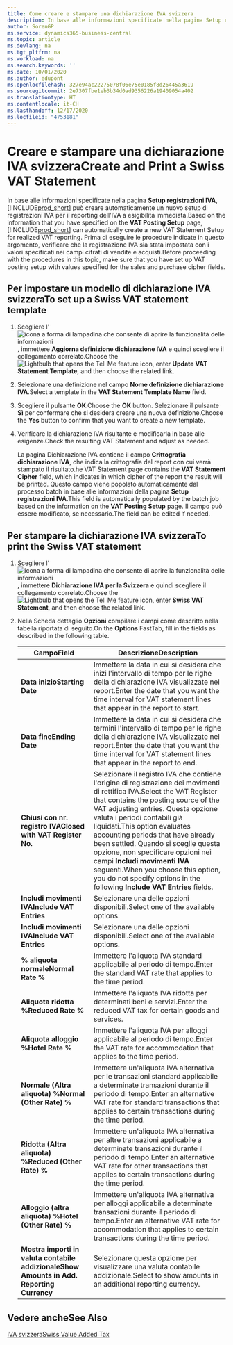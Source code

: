 ```yaml
---
title: Come creare e stampare una dichiarazione IVA svizzera
description: In base alle informazioni specificate nella pagina Setup registrazioni IVA, Business Central può creare automaticamente un nuovo setup di registrazioni IVA per il reporting dell'IVA a esigibilità immediata. Prima di eseguire le procedure indicate in questo argomento, verificare che la registrazione IVA sia stata impostata con i valori specificati nei campi cifrati di vendite e acquisti.
author: SorenGP
ms.service: dynamics365-business-central
ms.topic: article
ms.devlang: na
ms.tgt_pltfrm: na
ms.workload: na
ms.search.keywords: ''
ms.date: 10/01/2020
ms.author: edupont
ms.openlocfilehash: 327e94ac22275078f06e75e0185f8d26445a3619
ms.sourcegitcommit: 2e7307fbe1eb3b34d0ad9356226a19409054a402
ms.translationtype: HT
ms.contentlocale: it-CH
ms.lasthandoff: 12/17/2020
ms.locfileid: "4753181"
---
```

# <a name="create-and-print-a-swiss-vat-statement"></a><span data-ttu-id="ad0c3-104">Creare e stampare una dichiarazione IVA svizzera</span><span class="sxs-lookup"><span data-stu-id="ad0c3-104">Create and Print a Swiss VAT Statement</span></span>
<span data-ttu-id="ad0c3-105">In base alle informazioni specificate nella pagina **Setup registrazioni IVA**, [!INCLUDE[prod_short](../../includes/prod_short.md)] può creare automaticamente un nuovo setup di registrazioni IVA per il reporting dell'IVA a esigibilità immediata.</span><span class="sxs-lookup"><span data-stu-id="ad0c3-105">Based on the information that you have specified on the **VAT Posting Setup** page, [!INCLUDE[prod_short](../../includes/prod_short.md)] can automatically create a new VAT Statement Setup for realized VAT reporting.</span></span> <span data-ttu-id="ad0c3-106">Prima di eseguire le procedure indicate in questo argomento, verificare che la registrazione IVA sia stata impostata con i valori specificati nei campi cifrati di vendite e acquisti.</span><span class="sxs-lookup"><span data-stu-id="ad0c3-106">Before proceeding with the procedures in this topic, make sure that you have set up VAT posting setup with values specified for the sales and purchase cipher fields.</span></span>  

## <a name="to-set-up-a-swiss-vat-statement-template"></a><span data-ttu-id="ad0c3-107">Per impostare un modello di dichiarazione IVA svizzera</span><span class="sxs-lookup"><span data-stu-id="ad0c3-107">To set up a Swiss VAT statement template</span></span>  

1.  <span data-ttu-id="ad0c3-108">Scegliere l'![icona a forma di lampadina che consente di aprire la funzionalità delle informazioni](../../media/ui-search/search_small.png "Informazioni sull'operazione che si desidera eseguire"), immettere **Aggiorna definizione dichiarazione IVA** e quindi scegliere il collegamento correlato.</span><span class="sxs-lookup"><span data-stu-id="ad0c3-108">Choose the ![Lightbulb that opens the Tell Me feature](../../media/ui-search/search_small.png "Tell me what you want to do") icon, enter **Update VAT Statement Template**, and then choose the related link.</span></span>  
2.  <span data-ttu-id="ad0c3-109">Selezionare una definizione nel campo **Nome definizione dichiarazione IVA**.</span><span class="sxs-lookup"><span data-stu-id="ad0c3-109">Select a template in the **VAT Statement Template Name** field.</span></span>
3.  <span data-ttu-id="ad0c3-110">Scegliere il pulsante **OK**.</span><span class="sxs-lookup"><span data-stu-id="ad0c3-110">Choose the **OK** button.</span></span> <span data-ttu-id="ad0c3-111">Selezionare il pulsante **Sì** per confermare che si desidera creare una nuova definizione.</span><span class="sxs-lookup"><span data-stu-id="ad0c3-111">Choose the **Yes** button to confirm that you want to create a new template.</span></span>  
4.  <span data-ttu-id="ad0c3-112">Verificare la dichiarazione IVA risultante e modificarla in base alle esigenze.</span><span class="sxs-lookup"><span data-stu-id="ad0c3-112">Check the resulting VAT Statement and adjust as needed.</span></span>  

     <span data-ttu-id="ad0c3-113">La pagina Dichiarazione IVA contiene il campo **Crittografia dichiarazione IVA**, che indica la crittografia del report con cui verrà stampato il risultato.</span><span class="sxs-lookup"><span data-stu-id="ad0c3-113">he VAT Statement page contains the **VAT Statement Cipher** field, which indicates in which cipher of the report the result will be printed.</span></span> <span data-ttu-id="ad0c3-114">Questo campo viene popolato automaticamente dal processo batch in base alle informazioni della pagina **Setup registrazioni IVA**.</span><span class="sxs-lookup"><span data-stu-id="ad0c3-114">This field is automatically populated by the batch job based on the information on the **VAT Posting Setup** page.</span></span> <span data-ttu-id="ad0c3-115">Il campo può essere modificato, se necessario.</span><span class="sxs-lookup"><span data-stu-id="ad0c3-115">The field can be edited if needed.</span></span>  

## <a name="to-print-the-swiss-vat-statement"></a><span data-ttu-id="ad0c3-116">Per stampare la dichiarazione IVA svizzera</span><span class="sxs-lookup"><span data-stu-id="ad0c3-116">To print the Swiss VAT statement</span></span>  

1.  <span data-ttu-id="ad0c3-117">Scegliere l'![icona a forma di lampadina che consente di aprire la funzionalità delle informazioni](../../media/ui-search/search_small.png "Informazioni sull'operazione che si desidera eseguire"), immettere **Dichiarazione IVA per la Svizzera** e quindi scegliere il collegamento correlato.</span><span class="sxs-lookup"><span data-stu-id="ad0c3-117">Choose the ![Lightbulb that opens the Tell Me feature](../../media/ui-search/search_small.png "Tell me what you want to do") icon, enter **Swiss VAT Statement**, and then choose the related link.</span></span>  
2.  <span data-ttu-id="ad0c3-118">Nella Scheda dettaglio **Opzioni** compilare i campi come descritto nella tabella riportata di seguito.</span><span class="sxs-lookup"><span data-stu-id="ad0c3-118">On the **Options** FastTab, fill in the fields as described in the following table.</span></span>  

    |<span data-ttu-id="ad0c3-119">Campo</span><span class="sxs-lookup"><span data-stu-id="ad0c3-119">Field</span></span>|<span data-ttu-id="ad0c3-120">Descrizione</span><span class="sxs-lookup"><span data-stu-id="ad0c3-120">Description</span></span>|  
    |---------------------------------|---------------------------------------|  
    |<span data-ttu-id="ad0c3-121">**Data inizio**</span><span class="sxs-lookup"><span data-stu-id="ad0c3-121">**Starting Date**</span></span>|<span data-ttu-id="ad0c3-122">Immettere la data in cui si desidera che inizi l'intervallo di tempo per le righe della dichiarazione IVA visualizzate nel report.</span><span class="sxs-lookup"><span data-stu-id="ad0c3-122">Enter the date that you want the time interval for VAT statement lines that appear in the report to start.</span></span>|  
    |<span data-ttu-id="ad0c3-123">**Data fine**</span><span class="sxs-lookup"><span data-stu-id="ad0c3-123">**Ending Date**</span></span>|<span data-ttu-id="ad0c3-124">Immettere la data in cui si desidera che termini l'intervallo di tempo per le righe della dichiarazione IVA visualizzate nel report.</span><span class="sxs-lookup"><span data-stu-id="ad0c3-124">Enter the date that you want the time interval for VAT statement lines that appear in the report to end.</span></span>|  
    |<span data-ttu-id="ad0c3-125">**Chiusi con nr. registro IVA**</span><span class="sxs-lookup"><span data-stu-id="ad0c3-125">**Closed with VAT Register No.**</span></span>|<span data-ttu-id="ad0c3-126">Selezionare il registro IVA che contiene l'origine di registrazione dei movimenti di rettifica IVA.</span><span class="sxs-lookup"><span data-stu-id="ad0c3-126">Select the VAT Register that contains the posting source of the VAT adjusting entries.</span></span> <span data-ttu-id="ad0c3-127">Questa opzione valuta i periodi contabili già liquidati.</span><span class="sxs-lookup"><span data-stu-id="ad0c3-127">This option evaluates accounting periods that have already been settled.</span></span> <span data-ttu-id="ad0c3-128">Quando si sceglie questa opzione, non specificare opzioni nei campi **Includi movimenti IVA** seguenti.</span><span class="sxs-lookup"><span data-stu-id="ad0c3-128">When you choose this option, you do not specify options in the following **Include VAT Entries** fields.</span></span>|  
    |<span data-ttu-id="ad0c3-129">**Includi movimenti IVA**</span><span class="sxs-lookup"><span data-stu-id="ad0c3-129">**Include VAT Entries**</span></span>|<span data-ttu-id="ad0c3-130">Selezionare una delle opzioni disponibili.</span><span class="sxs-lookup"><span data-stu-id="ad0c3-130">Select one of the available options.</span></span>|  
    |<span data-ttu-id="ad0c3-131">**Includi movimenti IVA**</span><span class="sxs-lookup"><span data-stu-id="ad0c3-131">**Include VAT Entries**</span></span>|<span data-ttu-id="ad0c3-132">Selezionare una delle opzioni disponibili.</span><span class="sxs-lookup"><span data-stu-id="ad0c3-132">Select one of the available options.</span></span>|  
    |<span data-ttu-id="ad0c3-133">**% aliquota normale**</span><span class="sxs-lookup"><span data-stu-id="ad0c3-133">**Normal Rate %**</span></span>|<span data-ttu-id="ad0c3-134">Immettere l'aliquota IVA standard applicabile al periodo di tempo.</span><span class="sxs-lookup"><span data-stu-id="ad0c3-134">Enter the standard VAT rate that applies to the time period.</span></span>|  
    |<span data-ttu-id="ad0c3-135">**Aliquota ridotta %**</span><span class="sxs-lookup"><span data-stu-id="ad0c3-135">**Reduced Rate %**</span></span>|<span data-ttu-id="ad0c3-136">Immettere l'aliquota IVA ridotta per determinati beni e servizi.</span><span class="sxs-lookup"><span data-stu-id="ad0c3-136">Enter the reduced VAT tax for certain goods and services.</span></span>|  
    |<span data-ttu-id="ad0c3-137">**Aliquota alloggio %**</span><span class="sxs-lookup"><span data-stu-id="ad0c3-137">**Hotel Rate %**</span></span>|<span data-ttu-id="ad0c3-138">Immettere l'aliquota IVA per alloggi applicabile al periodo di tempo.</span><span class="sxs-lookup"><span data-stu-id="ad0c3-138">Enter the VAT rate for accommodation that applies to the time period.</span></span>|  
    |<span data-ttu-id="ad0c3-139">**Normale (Altra aliquota) %**</span><span class="sxs-lookup"><span data-stu-id="ad0c3-139">**Normal (Other Rate) %**</span></span>|<span data-ttu-id="ad0c3-140">Immettere un'aliquota IVA alternativa per le transazioni standard applicabile a determinate transazioni durante il periodo di tempo.</span><span class="sxs-lookup"><span data-stu-id="ad0c3-140">Enter an alternative VAT rate for standard transactions that applies to certain transactions during the time period.</span></span>|  
    |<span data-ttu-id="ad0c3-141">**Ridotta (Altra aliquota) %**</span><span class="sxs-lookup"><span data-stu-id="ad0c3-141">**Reduced (Other Rate) %**</span></span>|<span data-ttu-id="ad0c3-142">Immettere un'aliquota IVA alternativa per altre transazioni applicabile a determinate transazioni durante il periodo di tempo.</span><span class="sxs-lookup"><span data-stu-id="ad0c3-142">Enter an alternative VAT rate for other transactions that applies to certain transactions during the time period.</span></span>|  
    |<span data-ttu-id="ad0c3-143">**Alloggio (altra aliquota) %**</span><span class="sxs-lookup"><span data-stu-id="ad0c3-143">**Hotel (Other Rate) %**</span></span>|<span data-ttu-id="ad0c3-144">Immettere un'aliquota IVA alternativa per alloggi applicabile a determinate transazioni durante il periodo di tempo.</span><span class="sxs-lookup"><span data-stu-id="ad0c3-144">Enter an alternative VAT rate for accommodation that applies to certain transactions during the time period.</span></span>|  
    |<span data-ttu-id="ad0c3-145">**Mostra importi in valuta contabile addizionale**</span><span class="sxs-lookup"><span data-stu-id="ad0c3-145">**Show Amounts in Add. Reporting Currency**</span></span>|<span data-ttu-id="ad0c3-146">Selezionare questa opzione per visualizzare una valuta contabile addizionale.</span><span class="sxs-lookup"><span data-stu-id="ad0c3-146">Select to show amounts in an additional reporting currency.</span></span>|  

## <a name="see-also"></a><span data-ttu-id="ad0c3-147">Vedere anche</span><span class="sxs-lookup"><span data-stu-id="ad0c3-147">See Also</span></span>  
 [<span data-ttu-id="ad0c3-148">IVA svizzera</span><span class="sxs-lookup"><span data-stu-id="ad0c3-148">Swiss Value Added Tax</span></span>](swiss-value-added-tax.md)
